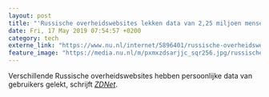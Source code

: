 ```yaml
---
layout: post
title: "'Russische overheidswebsites lekken data van 2,25 miljoen mensen'"
date: Fri, 17 May 2019 07:54:57 +0200
category: tech
externe_link: "https://www.nu.nl/internet/5896401/russische-overheidswebsites-lekken-data-van-225-miljoen-mensen.html"
feature_image: "https://media.nu.nl/m/pxmxzdsarjjc_sqr256.jpg/russische-overheidswebsites-lekken-data-van-225-miljoen-mensen.jpg"
---
```


Verschillende Russische overheidswebsites hebben persoonlijke data van gebruikers gelekt, schrijft <a href="https://www.zdnet.com/article/russian-government-sites-leak-passport-and-personal-data-for-2-25-million-users/" target="_blank"><em>ZDNet</em></a>.
